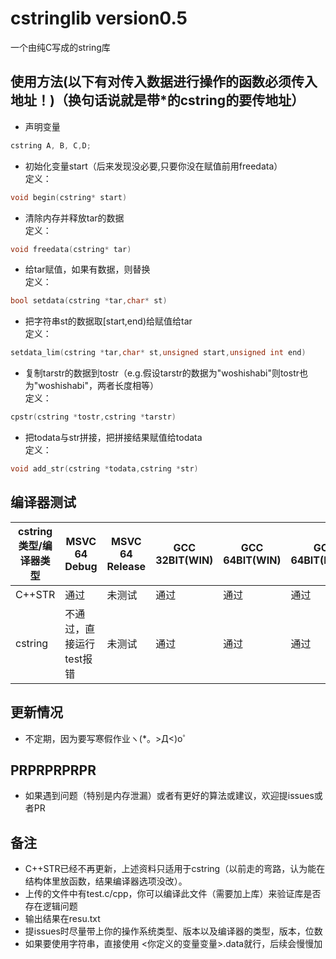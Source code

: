 # cstringlib version0.5
一个由纯C写成的string库
## 使用方法(以下有对传入数据进行操作的函数必须传入地址！)（换句话说就是带*的cstring的要传地址）
- 声明变量<br>
```c
cstring A, B, C,D;
```
- 初始化变量start（后来发现没必要,只要你没在赋值前用freedata）<br>
定义：<br>
```c
void begin(cstring* start)
```
- 清除内存并释放tar的数据<br>
定义：<br>
```c
void freedata(cstring* tar)
```
- 给tar赋值，如果有数据，则替换<br>
定义：<br>
```c
bool setdata(cstring *tar,char* st)
```
- 把字符串st的数据取[start,end)给赋值给tar<br>
定义：<br>
```c
setdata_lim(cstring *tar,char* st,unsigned start,unsigned int end)
```
- 复制tarstr的数据到tostr（e.g.假设tarstr的数据为"woshishabi"则tostr也为"woshishabi"，两者长度相等）<br>
定义：<br>
```c
cpstr(cstring *tostr,cstring *tarstr)
```
 - 把todata与str拼接，把拼接结果赋值给todata<br>
 定义：<br>
 ```c
 void add_str(cstring *todata,cstring *str)
 ```
 ## 编译器测试<br>
 
  cstring类型/编译器类型  |  MSVC 64 Debug  |  MSVC 64 Release  |  GCC 32BIT(WIN)  |  GCC 64BIT(WIN)  |  GCC 64BIT(LINUX)
  ---- | ----- | ------ | ------ | ----- |-----
  C++STR  |  通过  |  未测试  |  通过  |  通过  | 通过 
  cstring  |  不通过，直接运行test报错  |  未测试  |  通过  |  通过  |  通过 

 
 ## 更新情况
 - 不定期，因为要写寒假作业ヽ(*。>Д<)o゜
 
 ## PRPRPRPRPR
 - 如果遇到问题（特别是内存泄漏）或者有更好的算法或建议，欢迎提issues或者PR
 
 ## 备注
 - C++STR已经不再更新，上述资料只适用于cstring（以前走的弯路，认为能在结构体里放函数，结果编译器选项没改）。
 - 上传的文件中有test.c/cpp，你可以编译此文件（需要加上库）来验证库是否存在逻辑问题
 - 输出结果在resu.txt
 - 提issues时尽量带上你的操作系统类型、版本以及编译器的类型，版本，位数
 - 如果要使用字符串，直接使用 <你定义的变量变量>.data就行，后续会慢慢加
